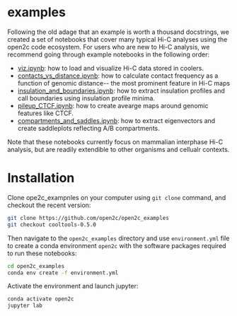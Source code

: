 # examples

Following the old adage that an example is worth a thousand docstrings, we created a set of notebooks that cover many typical Hi-C analyses using the open2c code ecosystem. For users who are new to Hi-C analysis, we recommend going through example notebooks in the following order:
- [viz.ipynb](https://github.com/open2c/open2c_examples/blob/cooltools-0.5.0/viz.ipynb): how to load and visualize Hi-C data stored in coolers.
- [contacts_vs_distance.ipynb](https://github.com/open2c/open2c_examples/blob/cooltools-0.5.0/contacts_vs_distance.ipynb): how to calculate contact frequency as a function of genomic distance-- the most prominent feature in Hi-C maps
- [insulation_and_boundaries.ipynb](https://github.com/open2c/open2c_examples/blob/cooltools-0.5.0/insulation_and_boundaries.ipynb): how to extract insulation profiles and call boundaries using insulation profile minima.
- [pileup_CTCF.ipynb](https://github.com/open2c/open2c_examples/blob/cooltools-0.5.0/pileup_CTCF.ipynb): how to create avearge maps around genomic features like CTCF.
- [compartments_and_saddles.ipynb](https://github.com/open2c/open2c_examples/blob/cooltools-0.5.0/compartments_and_saddles.ipynb): how to extract eigenvectors and create saddleplots reflecting A/B compartments.

Note that these notebooks currently focus on mammalian interphase Hi-C analysis, but are readily extendible to other organisms and cellualr contexts.


# Installation

Clone ope2c_exampnles on your computer using `git clone` command, and checkout the recent version:
```sh
git clone https://github.com/open2c/open2c_examples
git checkout cooltools-0.5.0
```
Then navigate to the `open2c_examples` directory and use `environment.yml` file to create a conda environment `open2c` with the software packages required to run these notebooks:
```sh
cd open2c_examples
conda env create -f environment.yml
```
Activate the environment and launch jupyter:
```sh
conda activate open2c
jupyter lab

```

